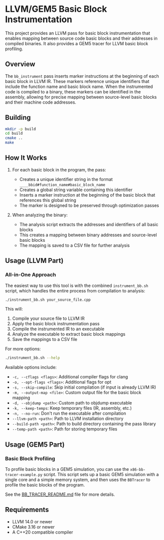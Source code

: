 # LLVM/GEM5 Basic Block Instrumentation

This project provides an LLVM pass for basic block instrumentation that enables mapping between source code basic blocks and their addresses in compiled binaries. It also provides a GEM5 tracer for LLVM basic block profiling.

## Overview

The `bb_instrument` pass inserts marker instructions at the beginning of each basic block in LLVM IR. These markers reference unique identifiers that include the function name and basic block name. When the instrumented code is compiled to a binary, these markers can be identified in the assembly, allowing for precise mapping between source-level basic blocks and their machine code addresses.

## Building

```bash
mkdir -p build
cd build
cmake ..
make
```

## How It Works

1. For each basic block in the program, the pass:
   - Creates a unique identifier string in the format `____bbid#function_name#basic_block_name`
   - Creates a global string variable containing this identifier
   - Inserts a marker instruction at the beginning of the basic block that references this global string
   - The marker is designed to be preserved through optimization passes

2. When analyzing the binary:
   - The analysis script extracts the addresses and identifiers of all basic blocks
   - This creates a mapping between binary addresses and source-level basic blocks
   - The mapping is saved to a CSV file for further analysis

## Usage (LLVM Part)

### All-in-One Approach

The easiest way to use this tool is with the combined `instrument_bb.sh` script, which handles the entire process from compilation to analysis:

```bash
./instrument_bb.sh your_source_file.cpp
```

This will:
1. Compile your source file to LLVM IR
2. Apply the basic block instrumentation pass
3. Compile the instrumented IR to an executable
4. Analyze the executable to extract basic block mappings
5. Save the mappings to a CSV file

For more options:

```bash
./instrument_bb.sh --help
```

Available options include:
- `-c, --cflags <flags>`: Additional compiler flags for clang
- `-o, --opt-flags <flags>`: Additional flags for opt
- `-s, --skip-compile`: Skip initial compilation (if input is already LLVM IR)
- `-m, --output-map <file>`: Custom output file for the basic block mapping
- `-d, --objdump <path>`: Custom path to objdump executable
- `-k, --keep-temps`: Keep temporary files (IR, assembly, etc.)
- `-n, --no-run`: Don't run the executable after compilation
- `--llvm-path <path>`: Path to LLVM installation directory
- `--build-path <path>`: Path to build directory containing the pass library
- `--temp-path <path>`: Path for storing temporary files

## Usage (GEM5 Part)

### Basic Block Profiling

To profile basic blocks in a GEM5 simulation, you can use the `x86-bb-tracer-example.py` script. This script sets up a basic GEM5 simulation with a single core and a simple memory system, and then uses the `BBTracer` to profile the basic blocks of the program.

See the [BB_TRACER_README.md](BB_TRACER_README.md) file for more details.



## Requirements

- LLVM 14.0 or newer
- CMake 3.16 or newer
- A C++20 compatible compiler 
